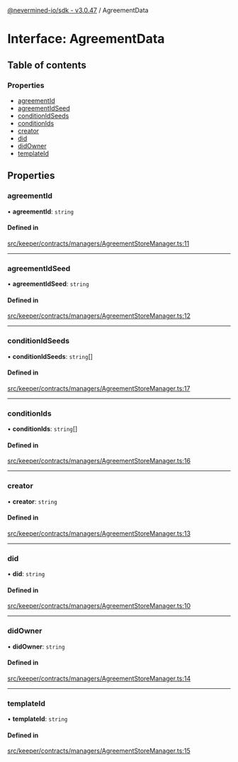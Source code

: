 [@nevermined-io/sdk - v3.0.47](../code-reference.md) / AgreementData

# Interface: AgreementData

## Table of contents

### Properties

- [agreementId](AgreementData.md#agreementid)
- [agreementIdSeed](AgreementData.md#agreementidseed)
- [conditionIdSeeds](AgreementData.md#conditionidseeds)
- [conditionIds](AgreementData.md#conditionids)
- [creator](AgreementData.md#creator)
- [did](AgreementData.md#did)
- [didOwner](AgreementData.md#didowner)
- [templateId](AgreementData.md#templateid)

## Properties

### agreementId

• **agreementId**: `string`

#### Defined in

[src/keeper/contracts/managers/AgreementStoreManager.ts:11](https://github.com/nevermined-io/sdk-js/blob/9fd2122cb8a365d3b370fc0dbe1796198ecfa3b3/src/keeper/contracts/managers/AgreementStoreManager.ts#L11)

---

### agreementIdSeed

• **agreementIdSeed**: `string`

#### Defined in

[src/keeper/contracts/managers/AgreementStoreManager.ts:12](https://github.com/nevermined-io/sdk-js/blob/9fd2122cb8a365d3b370fc0dbe1796198ecfa3b3/src/keeper/contracts/managers/AgreementStoreManager.ts#L12)

---

### conditionIdSeeds

• **conditionIdSeeds**: `string`[]

#### Defined in

[src/keeper/contracts/managers/AgreementStoreManager.ts:17](https://github.com/nevermined-io/sdk-js/blob/9fd2122cb8a365d3b370fc0dbe1796198ecfa3b3/src/keeper/contracts/managers/AgreementStoreManager.ts#L17)

---

### conditionIds

• **conditionIds**: `string`[]

#### Defined in

[src/keeper/contracts/managers/AgreementStoreManager.ts:16](https://github.com/nevermined-io/sdk-js/blob/9fd2122cb8a365d3b370fc0dbe1796198ecfa3b3/src/keeper/contracts/managers/AgreementStoreManager.ts#L16)

---

### creator

• **creator**: `string`

#### Defined in

[src/keeper/contracts/managers/AgreementStoreManager.ts:13](https://github.com/nevermined-io/sdk-js/blob/9fd2122cb8a365d3b370fc0dbe1796198ecfa3b3/src/keeper/contracts/managers/AgreementStoreManager.ts#L13)

---

### did

• **did**: `string`

#### Defined in

[src/keeper/contracts/managers/AgreementStoreManager.ts:10](https://github.com/nevermined-io/sdk-js/blob/9fd2122cb8a365d3b370fc0dbe1796198ecfa3b3/src/keeper/contracts/managers/AgreementStoreManager.ts#L10)

---

### didOwner

• **didOwner**: `string`

#### Defined in

[src/keeper/contracts/managers/AgreementStoreManager.ts:14](https://github.com/nevermined-io/sdk-js/blob/9fd2122cb8a365d3b370fc0dbe1796198ecfa3b3/src/keeper/contracts/managers/AgreementStoreManager.ts#L14)

---

### templateId

• **templateId**: `string`

#### Defined in

[src/keeper/contracts/managers/AgreementStoreManager.ts:15](https://github.com/nevermined-io/sdk-js/blob/9fd2122cb8a365d3b370fc0dbe1796198ecfa3b3/src/keeper/contracts/managers/AgreementStoreManager.ts#L15)
